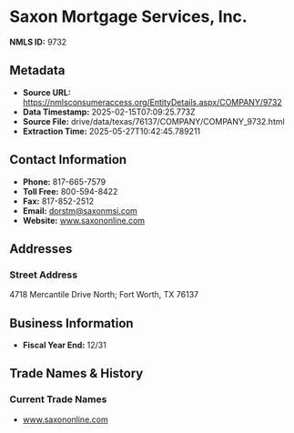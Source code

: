 # Saxon Mortgage Services, Inc.

**NMLS ID:** 9732

## Metadata
- **Source URL:** https://nmlsconsumeraccess.org/EntityDetails.aspx/COMPANY/9732
- **Data Timestamp:** 2025-02-15T07:09:25.773Z
- **Source File:** drive/data/texas/76137/COMPANY/COMPANY_9732.html
- **Extraction Time:** 2025-05-27T10:42:45.789211

## Contact Information
- **Phone:** 817-665-7579
- **Toll Free:** 800-594-8422
- **Fax:** 817-852-2512
- **Email:** dorstm@saxonmsi.com
- **Website:** www.saxononline.com

## Addresses
### Street Address
4718 Mercantile Drive North; Fort Worth, TX 76137

## Business Information
- **Fiscal Year End:** 12/31

## Trade Names & History
### Current Trade Names
- www.saxononline.com
